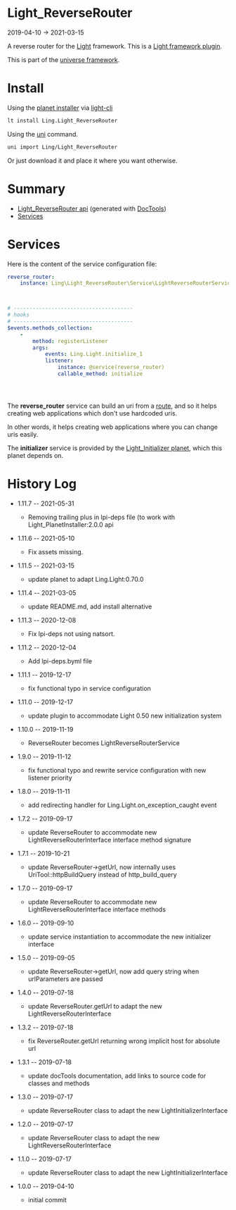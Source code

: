 Light_ReverseRouter
===========
2019-04-10 -> 2021-03-15



A reverse router for the [Light](https://github.com/lingtalfi/Light) framework.
This is a [Light framework plugin](https://github.com/lingtalfi/Light/blob/master/doc/pages/plugin.md).



This is part of the [universe framework](https://github.com/karayabin/universe-snapshot).


Install
==========
Using the [planet installer](https://github.com/lingtalfi/Light_PlanetInstaller) via [light-cli](https://github.com/lingtalfi/Light_Cli)
```bash
lt install Ling.Light_ReverseRouter
```

Using the [uni](https://github.com/lingtalfi/universe-naive-importer) command.
```bash
uni import Ling/Light_ReverseRouter
```

Or just download it and place it where you want otherwise.






Summary
===========
- [Light_ReverseRouter api](https://github.com/lingtalfi/Light_ReverseRouter/blob/master/doc/api/Ling/Light_ReverseRouter.md) (generated with [DocTools](https://github.com/lingtalfi/DocTools))
- [Services](#services)





Services
=========

Here is the content of the service configuration file:

```yaml
reverse_router:
    instance: Ling\Light_ReverseRouter\Service\LightReverseRouterService



# --------------------------------------
# hooks
# --------------------------------------
$events.methods_collection:
    -
        method: registerListener
        args:
            events: Ling.Light.initialize_1
            listener:
                instance: @service(reverse_router)
                callable_method: initialize





```

The **reverse_router** service can build an uri from a [route](https://github.com/lingtalfi/Light/blob/master/doc/pages/route.md),
and so it helps creating web applications which don't use hardcoded uris.

In other words, it helps creating web applications where you can change uris easily. 


The **initializer** service is provided by the [Light_Initializer planet](https://github.com/lingtalfi/Light_Initializer), which this planet depends on.






History Log
=============

- 1.11.7 -- 2021-05-31

    - Removing trailing plus in lpi-deps file (to work with Light_PlanetInstaller:2.0.0 api

- 1.11.6 -- 2021-05-10

    - Fix assets missing.

- 1.11.5 -- 2021-03-15

    - update planet to adapt Ling.Light:0.70.0

- 1.11.4 -- 2021-03-05

    - update README.md, add install alternative

- 1.11.3 -- 2020-12-08

    - Fix lpi-deps not using natsort.

- 1.11.2 -- 2020-12-04

    - Add lpi-deps.byml file

- 1.11.1 -- 2019-12-17

    - fix functional typo in service configuration
    
- 1.11.0 -- 2019-12-17

    - update plugin to accommodate Light 0.50 new initialization system

- 1.10.0 -- 2019-11-19

    - ReverseRouter becomes LightReverseRouterService 
    
- 1.9.0 -- 2019-11-12

    - fix functional typo and rewrite service configuration with new listener priority 
    
- 1.8.0 -- 2019-11-11

    - add redirecting handler for Ling.Light.on_exception_caught event 
    
- 1.7.2 -- 2019-09-17

    - update ReverseRouter to accommodate new LightReverseRouterInterface interface method signature 
    
- 1.7.1 -- 2019-10-21

    - update ReverseRouter->getUrl, now internally uses UriTool::httpBuildQuery instead of http_build_query
    
- 1.7.0 -- 2019-09-17

    - update ReverseRouter to accommodate new LightReverseRouterInterface interface methods 
    
- 1.6.0 -- 2019-09-10

    - update service instantiation to accommodate the new initializer interface
    
- 1.5.0 -- 2019-09-05

    - update ReverseRouter->getUrl, now add query string when urlParameters are passed
    
- 1.4.0 -- 2019-07-18

    - update ReverseRouter.getUrl to adapt the new LightReverseRouterInterface
    
- 1.3.2 -- 2019-07-18

    - fix ReverseRouter.getUrl returning wrong implicit host for absolute url
    
- 1.3.1 -- 2019-07-18

    - update docTools documentation, add links to source code for classes and methods
        
- 1.3.0 -- 2019-07-17

    - update ReverseRouter class to adapt the new LightInitializerInterface
    
- 1.2.0 -- 2019-07-17

    - update ReverseRouter class to adapt the new LightReverseRouterInterface
    
- 1.1.0 -- 2019-07-17

    - update ReverseRouter class to adapt the new  LightInitializerInterface
    
- 1.0.0 -- 2019-04-10

    - initial commit